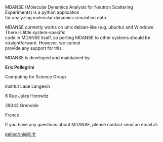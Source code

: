 MDANSE (Molecular Dynamics Analysis for Neutron Scattering Experiments) is a 
python application   
for analyzing molecular dynamics simulation data.

MDANSE currently works on unix debian-like (e.g. ubuntu) and Windows. 
There is little system-specific  
code in MDANSE itself, so porting MDANSE to other systems should be 
straightforward. However, we cannot  
provide any support for this.

MDANSE is developed and maintained by:

**Eric Pellegrini**

Computing for Science Group

Institut Laue Langevin

6 Rue Jules Horowitz

38042 Grenoble

France

If you have any questions about MDANSE, please contact send an email at:

pellegrini@ill.fr
